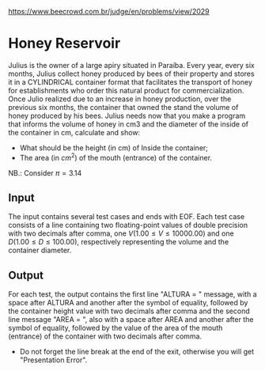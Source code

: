 https://www.beecrowd.com.br/judge/en/problems/view/2029

# Honey Reservoir

Julius is the owner of a large apiry situated in Paraíba. Every year, every
six months, Julius collect honey produced by bees of their property and stores
it in a CYLINDRICAL container format that facilitates the transport of honey
for establishments who order this natural product for commercialization. Once
Julio realized due to an increase in honey production, over the previous six
months, the container that owned the stand the volume of honey produced by his
bees. Julius needs now that you make a program that informs the volume of
honey in cm3 and the diameter of the inside of the container in cm, calculate
and show:

- What should be the height (in cm) of Inside the container;
- The area (in $cm^2$) of the mouth (entrance) of the container.

NB.: Consider $\pi = 3.14$

## Input

The input contains several test cases and ends with EOF. Each test case
consists of a line containing two floating-point values of double precision
with two decimals after comma, one $V (1.00 \leq V \leq 10000.00)$ and one $D
(1.00 \leq D \leq 100.00)$, respectively representing the volume and the
container diameter.

## Output

For each test, the output contains the first line "ALTURA = " message, with a
space after ALTURA and another after the symbol of equality, followed by the
container height value with two decimals after comma and the second line
message "AREA = ", also with a space after AREA and another after the symbol
of equality, followed by the value of the area of the mouth (entrance) of the
container with two decimals after comma.

- Do not forget the line break at the end of the exit, otherwise you will get
  "Presentation Error".
